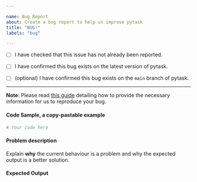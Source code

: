 ```yaml
---

name: Bug Report
about: Create a bug report to help us improve pytask
title: "BUG:"
labels: "bug"

---
```


- [ ] I have checked that this issue has not already been reported.

- [ ] I have confirmed this bug exists on the latest version of pytask.

- [ ] (optional) I have confirmed this bug exists on the `main` branch of pytask.

---

**Note**: Please read [this
guide](https://matthewrocklin.com/blog/work/2018/02/28/minimal-bug-reports) detailing
how to provide the necessary information for us to reproduce your bug.

#### Code Sample, a copy-pastable example

```python
# Your code here
```

#### Problem description

Explain **why** the current behaviour is a problem and why the expected output is a
better solution.

#### Expected Output
